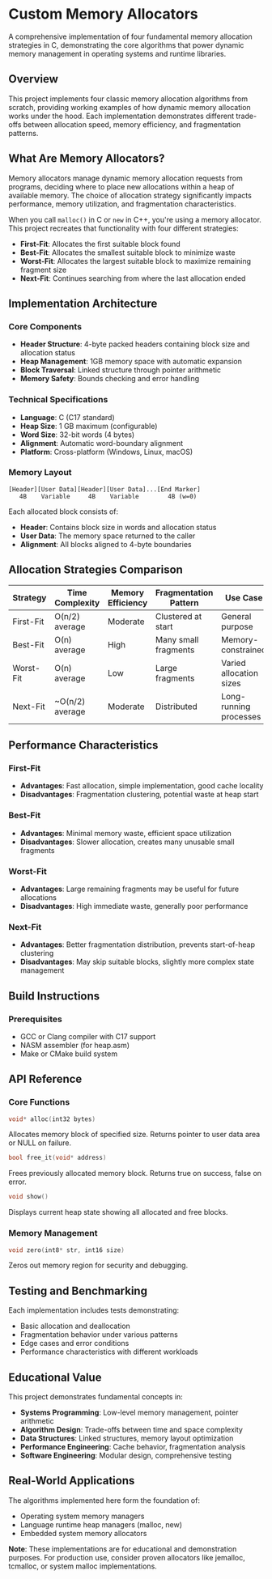 # Custom Memory Allocators

A comprehensive implementation of four fundamental memory allocation strategies in C, demonstrating the core algorithms that power dynamic memory management in operating systems and runtime libraries.

## Overview

This project implements four classic memory allocation algorithms from scratch, providing working examples of how dynamic memory allocation works under the hood. Each implementation demonstrates different trade-offs between allocation speed, memory efficiency, and fragmentation patterns.

## What Are Memory Allocators?

Memory allocators manage dynamic memory allocation requests from programs, deciding where to place new allocations within a heap of available memory. The choice of allocation strategy significantly impacts performance, memory utilization, and fragmentation characteristics.

When you call `malloc()` in C or `new` in C++, you're using a memory allocator. This project recreates that functionality with four different strategies:

- **First-Fit**: Allocates the first suitable block found
- **Best-Fit**: Allocates the smallest suitable block to minimize waste
- **Worst-Fit**: Allocates the largest suitable block to maximize remaining fragment size
- **Next-Fit**: Continues searching from where the last allocation ended

## Implementation Architecture

### Core Components

- **Header Structure**: 4-byte packed headers containing block size and allocation status
- **Heap Management**: 1GB memory space with automatic expansion
- **Block Traversal**: Linked structure through pointer arithmetic
- **Memory Safety**: Bounds checking and error handling

### Technical Specifications

- **Language**: C (C17 standard)
- **Heap Size**: 1 GB maximum (configurable)
- **Word Size**: 32-bit words (4 bytes)
- **Alignment**: Automatic word-boundary alignment
- **Platform**: Cross-platform (Windows, Linux, macOS)

### Memory Layout

```
[Header][User Data][Header][User Data]...[End Marker]
   4B    Variable     4B    Variable        4B (w=0)
```

Each allocated block consists of:
- **Header**: Contains block size in words and allocation status
- **User Data**: The memory space returned to the caller
- **Alignment**: All blocks aligned to 4-byte boundaries

## Allocation Strategies Comparison

| Strategy   | Time Complexity | Memory Efficiency | Fragmentation Pattern | Use Case |
|------------|----------------|-------------------|----------------------|----------|
| First-Fit  | O(n/2) average | Moderate          | Clustered at start   | General purpose |
| Best-Fit   | O(n) average    | High              | Many small fragments | Memory-constrained |
| Worst-Fit  | O(n) average    | Low               | Large fragments      | Varied allocation sizes |
| Next-Fit   | ~O(n/2) average   | Moderate          | Distributed          | Long-running processes |

## Performance Characteristics

### First-Fit
- **Advantages**: Fast allocation, simple implementation, good cache locality
- **Disadvantages**: Fragmentation clustering, potential waste at heap start

### Best-Fit
- **Advantages**: Minimal memory waste, efficient space utilization
- **Disadvantages**: Slower allocation, creates many unusable small fragments

### Worst-Fit
- **Advantages**: Large remaining fragments may be useful for future allocations
- **Disadvantages**: High immediate waste, generally poor performance

### Next-Fit
- **Advantages**: Better fragmentation distribution, prevents start-of-heap clustering
- **Disadvantages**: May skip suitable blocks, slightly more complex state management

## Build Instructions

### Prerequisites
- GCC or Clang compiler with C17 support
- NASM assembler (for heap.asm)
- Make or CMake build system

## API Reference

### Core Functions

```c
void* alloc(int32 bytes)
```
Allocates memory block of specified size. Returns pointer to user data area or NULL on failure.

```c
bool free_it(void* address)
```
Frees previously allocated memory block. Returns true on success, false on error.

```c
void show()
```
Displays current heap state showing all allocated and free blocks.

### Memory Management

```c
void zero(int8* str, int16 size)
```
Zeros out memory region for security and debugging.

## Testing and Benchmarking

Each implementation includes tests demonstrating:
- Basic allocation and deallocation
- Fragmentation behavior under various patterns  
- Edge cases and error conditions
- Performance characteristics with different workloads

## Educational Value

This project demonstrates fundamental concepts in:
- **Systems Programming**: Low-level memory management, pointer arithmetic
- **Algorithm Design**: Trade-offs between time and space complexity
- **Data Structures**: Linked structures, memory layout optimization  
- **Performance Engineering**: Cache behavior, fragmentation analysis
- **Software Engineering**: Modular design, comprehensive testing

## Real-World Applications

The algorithms implemented here form the foundation of:
- Operating system memory managers
- Language runtime heap managers (malloc, new)
- Embedded system memory allocators

**Note**: These implementations are for educational and demonstration purposes. For production use, consider proven allocators like jemalloc, tcmalloc, or system malloc implementations.
